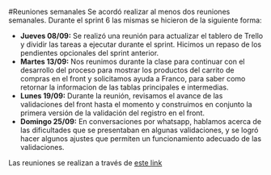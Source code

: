 #Reuniones semanales
Se acordó realizar al menos dos reuniones semanales. Durante el sprint 6 las mismas se hicieron de la siguiente forma:


- **Jueves 08/09:** Se realizó una reunión para actualizar el tablero de Trello y dividir las tareas a ejecutar durante el sprint.
Hicimos un repaso de los pendientes opcionales del sprint anterior.
- **Martes 13/09:** Nos reunimos durante la clase para continuar con el desarrollo del proceso para mostrar los productos del carrito
de compras en el front y solicitamos ayuda a Franco, para saber como retornar la informacion de las tablas principales e intermedias.
- **Lunes 19/09:** Durante la reunión, revisamos el avance de las validaciones del front hasta el momento y construimos en conjunto
la primera versión de la validación del registro en el front.
- **Domingo 25/09:** En conversaciones por whatsapp, hablamos acerca de las dificultades que se presentaban en algunas validaciones, y
se logró hacer algunos ajustes que permiten un funcionamiento adecuado de las validaciones.


Las reuniones se realizan a través de [este link](https://meet.google.com/zic-frwn-fzj?pli=1&authuser=2)
